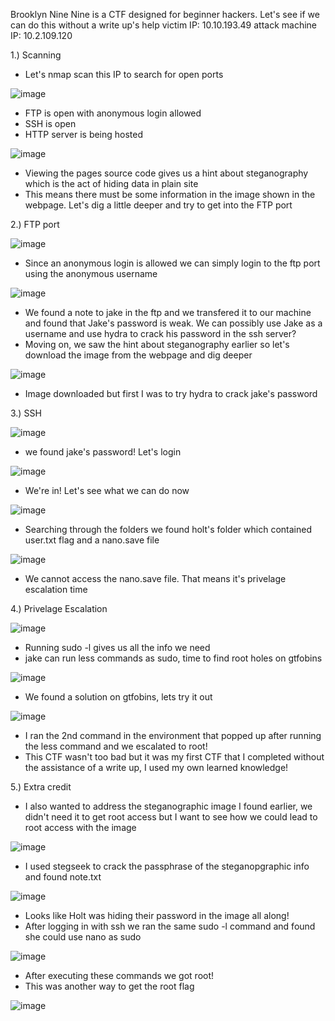 Brooklyn Nine Nine is a CTF designed for beginner hackers. Let's see if we can do this without a write up's help
victim IP: 10.10.193.49
attack machine IP: 10.2.109.120 

1.) Scanning
  - Let's nmap scan this IP to search for open ports

![image](https://github.com/JordanPenaloza/TryHackMe/assets/113396128/398887a5-efa9-49b2-8966-769bccd0ada1)

  - FTP is open with anonymous login allowed
  - SSH is open
  - HTTP server is being hosted
    
![image](https://github.com/JordanPenaloza/TryHackMe/assets/113396128/a3b660e1-f6aa-41f7-9f23-397c58159658)

  - Viewing the pages source code gives us a hint about steganography which is the act of hiding data in plain site
  - This means there must be some information in the image shown in the webpage. Let's dig a little deeper and try to get into the FTP port

2.) FTP port

![image](https://github.com/JordanPenaloza/TryHackMe/assets/113396128/09540cc4-790b-4242-881f-9aae340c9d94)

  - Since an anonymous login is allowed we can simply login to the ftp port using the anonymous username
    
![image](https://github.com/JordanPenaloza/TryHackMe/assets/113396128/6e7bb2cb-da54-48eb-915e-1ab1bba5cec7)

  - We found a note to jake in the ftp and we transfered it to our machine and found that Jake's password is weak. We can possibly use Jake as a username and use hydra to crack his password in the ssh server?
  - Moving on, we saw the hint about steganography earlier so let's download the image from the webpage and dig deeper
    
![image](https://github.com/JordanPenaloza/TryHackMe/assets/113396128/3fb010c2-8e34-447f-a463-085ddfd532b8)

  - Image downloaded but first I was to try hydra to crack jake's password

3.) SSH

![image](https://github.com/JordanPenaloza/TryHackMe/assets/113396128/cd9993f2-a559-49c3-8a62-d979f2a046c8)

  - we found jake's password! Let's login

![image](https://github.com/JordanPenaloza/TryHackMe/assets/113396128/0e1e59d9-a1cc-4e17-8609-9694a42053a9)

  - We're in! Let's see what we can do now

![image](https://github.com/JordanPenaloza/TryHackMe/assets/113396128/5bf2fd7b-6d19-48b4-9506-93d4182aff98)

  - Searching through the folders we found holt's folder which contained user.txt flag and a nano.save file

![image](https://github.com/JordanPenaloza/TryHackMe/assets/113396128/029c26da-f2e5-44c7-8249-cfdccc46a294)

  - We cannot access the nano.save file. That means it's privelage escalation time

4.) Privelage Escalation

![image](https://github.com/JordanPenaloza/TryHackMe/assets/113396128/135e2a29-0e0f-4eca-a2a0-8bdac0e13f08)

  - Running sudo -l gives us all the info we need
  - jake can run less commands as sudo, time to find root holes on gtfobins
    
![image](https://github.com/JordanPenaloza/TryHackMe/assets/113396128/64a1baad-19d4-47cc-aa30-db854d9271c1)

  - We found a solution on gtfobins, lets try it out

![image](https://github.com/JordanPenaloza/TryHackMe/assets/113396128/db79db60-ea09-49ee-b405-b2d971cb12df)

  - I ran the 2nd command in the environment that popped up after running the less command and we escalated to root!
  - This CTF wasn't too bad but it was my first CTF that I completed without the assistance of a write up, I used my own learned knowledge!

5.) Extra credit

  - I also wanted to address the steganographic image I found earlier, we didn't need it to get root access but I want to see how we could lead to root access with the image

![image](https://github.com/JordanPenaloza/TryHackMe/assets/113396128/616852e7-9518-4efc-87a0-6f180ea754d5)

  - I used stegseek to crack the passphrase of the steganopgraphic info and found note.txt

![image](https://github.com/JordanPenaloza/TryHackMe/assets/113396128/1d3a81b9-3a1f-4927-95a6-a50e1c955032)

  - Looks like Holt was hiding their password in the image all along!
  - After logging in with ssh we ran the same sudo -l command and found she could use nano as sudo
    
![image](https://github.com/JordanPenaloza/TryHackMe/assets/113396128/3a4e79fc-d75c-4ab9-a7d2-40ab428df6af)

  - After executing these commands we got root!
  - This was another way to get the root flag

![image](https://github.com/JordanPenaloza/TryHackMe/assets/113396128/826400fa-f443-4561-a085-2531050b6d04)





